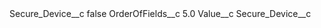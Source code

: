 <?xml version="1.0" encoding="UTF-8"?>
<CustomMetadata xmlns="http://soap.sforce.com/2006/04/metadata" xmlns:xsi="http://www.w3.org/2001/XMLSchema-instance" xmlns:xsd="http://www.w3.org/2001/XMLSchema">
    <label>Secure_Device__c</label>
    <protected>false</protected>
    <values>
        <field>OrderOfFields__c</field>
        <value xsi:type="xsd:double">5.0</value>
    </values>
    <values>
        <field>Value__c</field>
        <value xsi:type="xsd:string">Secure_Device__c</value>
    </values>
</CustomMetadata>

